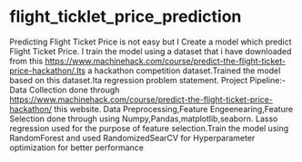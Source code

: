 # flight_ticklet_price_prediction
Predicting Flight Ticket Price is not easy but I Create a model which predict Flight Ticket Price.
I train the model using a dataset that i have downloaded from this https://www.machinehack.com/course/predict-the-flight-ticket-price-hackathon/.Its a hackathon competition dataset.Trained the model based on this dataset.Ita regression problem statement.
Project Pipeline:- Data Collection done through  https://www.machinehack.com/course/predict-the-flight-ticket-price-hackathon/ this website.
Data Preprocessing,Feature Engeenearing,Feature Selection done through using Numpy,Pandas,matplotlib,seaborn.
Lasso regression used for the purpose of feature selection.Train the model using RandomForest and used RandomizedSearCV for Hyperparameter optimization for better performance
